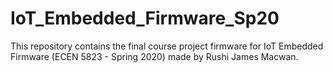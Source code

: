 # IoT_Embedded_Firmware_Sp20
This repository contains the final course project firmware for IoT Embedded Firmware (ECEN 5823 - Spring 2020) made by Rushi James Macwan.
